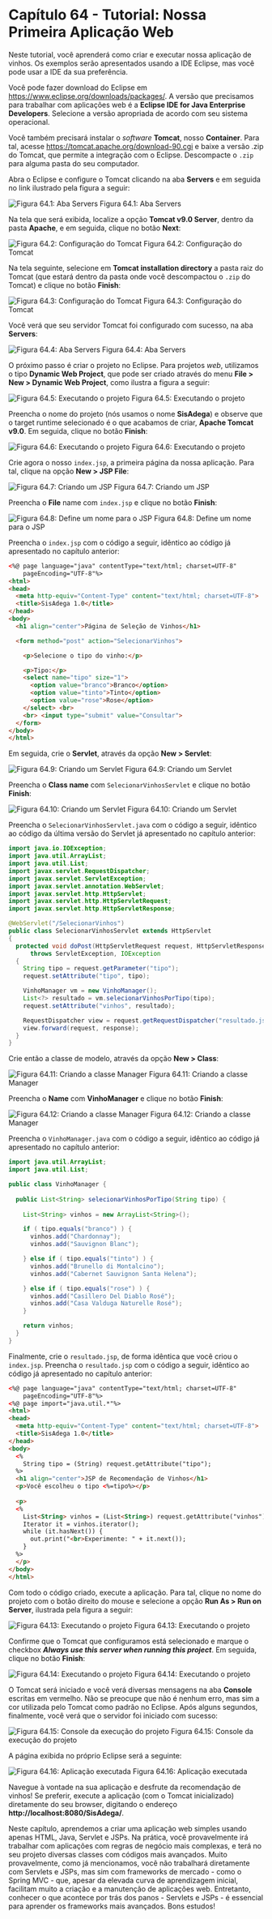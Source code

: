 # Capítulo 64 - Tutorial: Nossa Primeira Aplicação Web

Neste tutorial, você aprenderá como criar e executar nossa aplicação de vinhos. Os exemplos serão apresentados usando a IDE Eclipse, mas você pode usar a IDE da sua preferência.

Você pode fazer download do Eclipse em https://www.eclipse.org/downloads/packages/. A versão que precisamos para trabalhar com aplicações web é a **Eclipse IDE for Java Enterprise Developers**. Selecione a versão apropriada de acordo com seu sistema operacional. 

Você também precisará instalar o *software* **Tomcat**, nosso **Container**. Para tal, acesse https://tomcat.apache.org/download-90.cgi e baixe a versão .zip do Tomcat, que permite a integração com o Eclipse. Descompacte o `.zip` para alguma pasta do seu computador.

Abra o Eclipse e configure o Tomcat clicando na aba **Servers** e em seguida no link ilustrado pela figura a seguir:

![Figura 64.1: Aba Servers](./imagens/figura-64.1.png)
Figura 64.1: Aba Servers

Na tela que será exibida, localize a opção **Tomcat v9.0 Server**, dentro da pasta **Apache**, e em seguida, clique no botão **Next**:

![Figura 64.2: Configuração do Tomcat](./imagens/figura-64.2.png)
Figura 64.2: Configuração do Tomcat

Na tela seguinte, selecione em **Tomcat installation directory** a pasta raiz do Tomcat (que estará dentro da pasta onde você descompactou o `.zip` do Tomcat) e clique no botão **Finish**:

![Figura 64.3: Configuração do Tomcat](./imagens/figura-64.3.png)
Figura 64.3: Configuração do Tomcat

Você verá que seu servidor Tomcat foi configurado com sucesso, na aba **Servers**:

![Figura 64.4: Aba Servers](./imagens/figura-64.4.png)
Figura 64.4: Aba Servers

O próximo passo é criar o projeto no Eclipse. Para projetos *web*, utilizamos o tipo **Dynamic Web Project**, que pode ser criado através do menu **File > New > Dynamic Web Project**, como ilustra a figura a seguir:

![Figura 64.5: Executando o projeto](./imagens/figura-64.5.png)
Figura 64.5: Executando o projeto

Preencha o nome do projeto (nós usamos o nome **SisAdega**) e observe que o target runtime selecionado é o que acabamos de criar, **Apache Tomcat v9.0**. Em seguida, clique no botão **Finish**:

![Figura 64.6: Executando o projeto](./imagens/figura-64.6.png)
Figura 64.6: Executando o projeto

Crie agora o nosso `index.jsp`, a primeira página da nossa aplicação. Para tal, clique na opção **New > JSP File**:

![Figura 64.7: Criando um JSP](./imagens/figura-64.7.png)
Figura 64.7: Criando um JSP

Preencha o **File** name com `index.jsp` e clique no botão **Finish**:

![Figura 64.8: Define um nome para o JSP](./imagens/figura-64.8.png)
Figura 64.8: Define um nome para o JSP

Preencha o `index.jsp` com o código a seguir, idêntico ao código já apresentado no capítulo anterior:

```html
<%@ page language="java" contentType="text/html; charset=UTF-8"
    pageEncoding="UTF-8"%>
<html>
<head>
  <meta http-equiv="Content-Type" content="text/html; charset=UTF-8">
  <title>SisAdega 1.0</title>
</head>
<body>
  <h1 align="center">Página de Seleção de Vinhos</h1>

  <form method="post" action="SelecionarVinhos">

    <p>Selecione o tipo do vinho:</p>

    <p>Tipo:</p>
    <select name="tipo" size="1">
      <option value="branco">Branco</option>
      <option value="tinto">Tinto</option>
      <option value="rose">Rose</option>
    </select> <br>
    <br> <input type="submit" value="Consultar">
  </form>
</body>
</html>
```

Em seguida, crie o **Servlet**, através da opção **New > Servlet**:

![Figura 64.9: Criando um Servlet](./imagens/figura-64.9.png)
Figura 64.9: Criando um Servlet

Preencha o **Class name** com `SelecionarVinhosServlet` e clique no botão **Finish**:

![Figura 64.10: Criando um Servlet](./imagens/figura-64.10.png)
Figura 64.10: Criando um Servlet

Preencha o `SelecionarVinhosServlet.java` com o código a seguir, idêntico ao código da última versão do Servlet já apresentado no capítulo anterior:

```java
import java.io.IOException;
import java.util.ArrayList;
import java.util.List;
import javax.servlet.RequestDispatcher;
import javax.servlet.ServletException;
import javax.servlet.annotation.WebServlet;
import javax.servlet.http.HttpServlet;
import javax.servlet.http.HttpServletRequest;
import javax.servlet.http.HttpServletResponse;

@WebServlet("/SelecionarVinhos")
public class SelecionarVinhosServlet extends HttpServlet 
{
  protected void doPost(HttpServletRequest request, HttpServletResponse response)
      throws ServletException, IOException 
  {
    String tipo = request.getParameter("tipo");
    request.setAttribute("tipo", tipo);

    VinhoManager vm = new VinhoManager();
    List<?> resultado = vm.selecionarVinhosPorTipo(tipo);
    request.setAttribute("vinhos", resultado);

    RequestDispatcher view = request.getRequestDispatcher("resultado.jsp");
    view.forward(request, response);
  }
}
```

Crie então a classe de modelo, através da opção **New > Class**:

![Figura 64.11: Criando a classe Manager](./imagens/figura-64.11.png)
Figura 64.11: Criando a classe Manager

Preencha o **Name** com **VinhoManager** e clique no botão **Finish**:

![Figura 64.12: Criando a classe Manager](./imagens/figura-64.12.png)
Figura 64.12: Criando a classe Manager

Preencha o `VinhoManager.java` com o código a seguir, idêntico ao código já apresentado no capítulo anterior:

```java
import java.util.ArrayList;
import java.util.List;

public class VinhoManager {
  
  public List<String> selecionarVinhosPorTipo(String tipo) {
    
    List<String> vinhos = new ArrayList<String>();

    if ( tipo.equals("branco") ) {
      vinhos.add("Chardonnay");
      vinhos.add("Sauvignon Blanc");

    } else if ( tipo.equals("tinto") ) {
      vinhos.add("Brunello di Montalcino");
      vinhos.add("Cabernet Sauvignon Santa Helena");

    } else if ( tipo.equals("rose") ) {
      vinhos.add("Casillero Del Diablo Rosé");
      vinhos.add("Casa Valduga Naturelle Rosé");
    }

    return vinhos;
  }
}
```

Finalmente, crie o `resultado.jsp`, de forma idêntica que você criou o `index.jsp`. Preencha o `resultado.jsp` com o código a seguir, idêntico ao código já apresentado no capítulo anterior:

```html
<%@ page language="java" contentType="text/html; charset=UTF-8"
    pageEncoding="UTF-8"%>
<%@ page import="java.util.*"%>
<html>
<head>
  <meta http-equiv="Content-Type" content="text/html; charset=UTF-8">
  <title>SisAdega 1.0</title>
</head>
<body>
  <%
    String tipo = (String) request.getAttribute("tipo");
  %>
  <h1 align="center">JSP de Recomendação de Vinhos</h1>
  <p>Você escolheu o tipo <%=tipo%></p>
  
  <p>
  <%
    List<String> vinhos = (List<String>) request.getAttribute("vinhos");
    Iterator it = vinhos.iterator();
    while (it.hasNext()) {
      out.print("<br>Experimente: " + it.next());
    }
  %>
  </p>
</body>
</html>
```

Com todo o código criado, execute a aplicação. Para tal, clique no nome do projeto com o botão direito do mouse e selecione a opção **Run As > Run on Server**, ilustrada pela figura a seguir:

![Figura 64.13: Executando o projeto](./imagens/figura-64.13.png)
Figura 64.13: Executando o projeto

Confirme que o Tomcat que configuramos está selecionado e marque o checkbox ***Always use this server when running this project***. Em seguida, clique no botão **Finish**:

![Figura 64.14: Executando o projeto](./imagens/figura-64.14.png)
Figura 64.14: Executando o projeto

O Tomcat será iniciado e você verá diversas mensagens na aba **Console** escritas em vermelho. Não se preocupe que não é nenhum erro, mas sim a cor utilizada pelo Tomcat como padrão no Eclipse. Após alguns segundos, finalmente, você verá que o servidor foi iniciado com sucesso:

![Figura 64.15: Console da execução do projeto](./imagens/figura-64.15.png)
Figura 64.15: Console da execução do projeto

A página exibida no próprio Eclipse será a seguinte:

![Figura 64.16: Aplicação executada](./imagens/figura-64.16.png)
Figura 64.16: Aplicação executada

Navegue à vontade na sua aplicação e desfrute da recomendação de vinhos! Se preferir, execute a aplicação (com o Tomcat inicializado) diretamente do seu browser, digitando o endereço **http://localhost:8080/SisAdega/**.

Neste capítulo, aprendemos a criar uma aplicação web simples usando apenas HTML, Java, Servlet e JSPs. Na prática, você provavelmente irá trabalhar com aplicações com regras de negócio mais complexas, e terá no seu projeto diversas classes com códigos mais avançados. Muito provavelmente, como já mencionamos, você não trabalhará diretamente com Servlets e JSPs, mas sim com frameworks de mercado - como o Spring MVC - que, apesar da elevada curva de aprendizagem inicial, facilitam muito a criação e a manutenção de aplicações web. Entretanto, conhecer o que acontece por trás dos panos - Servlets e JSPs - é essencial para aprender os frameworks mais avançados. Bons estudos!
